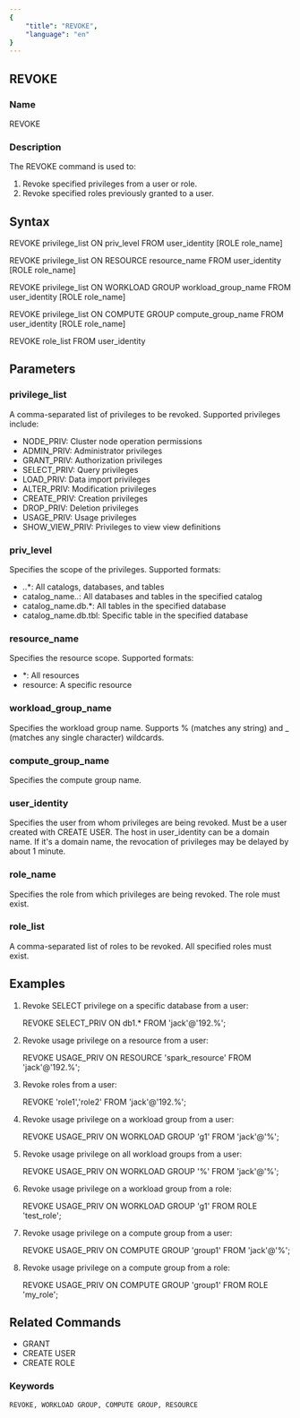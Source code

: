 ```yaml
---
{
    "title": "REVOKE",
    "language": "en"
}
---
```


<!--
Licensed to the Apache Software Foundation (ASF) under one
or more contributor license agreements.  See the NOTICE file
distributed with this work for additional information
regarding copyright ownership.  The ASF licenses this file
to you under the Apache License, Version 2.0 (the
"License"); you may not use this file except in compliance
with the License.  You may obtain a copy of the License at

  http://www.apache.org/licenses/LICENSE-2.0

Unless required by applicable law or agreed to in writing,
software distributed under the License is distributed on an
"AS IS" BASIS, WITHOUT WARRANTIES OR CONDITIONS OF ANY
KIND, either express or implied.  See the License for the
specific language governing permissions and limitations
under the License.
-->

## REVOKE

### Name

REVOKE

### Description

The REVOKE command is used to:

1. Revoke specified privileges from a user or role.
2. Revoke specified roles previously granted to a user.

## Syntax

REVOKE privilege_list ON priv_level FROM user_identity [ROLE role_name]

REVOKE privilege_list ON RESOURCE resource_name FROM user_identity [ROLE role_name]

REVOKE privilege_list ON WORKLOAD GROUP workload_group_name FROM user_identity [ROLE role_name]

REVOKE privilege_list ON COMPUTE GROUP compute_group_name FROM user_identity [ROLE role_name]

REVOKE role_list FROM user_identity

## Parameters

### privilege_list

A comma-separated list of privileges to be revoked. Supported privileges include:

- NODE_PRIV: Cluster node operation permissions
- ADMIN_PRIV: Administrator privileges
- GRANT_PRIV: Authorization privileges
- SELECT_PRIV: Query privileges
- LOAD_PRIV: Data import privileges
- ALTER_PRIV: Modification privileges
- CREATE_PRIV: Creation privileges
- DROP_PRIV: Deletion privileges
- USAGE_PRIV: Usage privileges
- SHOW_VIEW_PRIV: Privileges to view view definitions

### priv_level

Specifies the scope of the privileges. Supported formats:

- *.*.*: All catalogs, databases, and tables
- catalog_name.*.*: All databases and tables in the specified catalog
- catalog_name.db.*: All tables in the specified database
- catalog_name.db.tbl: Specific table in the specified database

### resource_name

Specifies the resource scope. Supported formats:

- *: All resources
- resource: A specific resource

### workload_group_name

Specifies the workload group name. Supports % (matches any string) and _ (matches any single character) wildcards.

### compute_group_name

Specifies the compute group name.

### user_identity

Specifies the user from whom privileges are being revoked. Must be a user created with CREATE USER. The host in user_identity can be a domain name. If it's a domain name, the revocation of privileges may be delayed by about 1 minute.

### role_name

Specifies the role from which privileges are being revoked. The role must exist.

### role_list

A comma-separated list of roles to be revoked. All specified roles must exist.

## Examples

1. Revoke SELECT privilege on a specific database from a user:

   REVOKE SELECT_PRIV ON db1.* FROM 'jack'@'192.%';

2. Revoke usage privilege on a resource from a user:

   REVOKE USAGE_PRIV ON RESOURCE 'spark_resource' FROM 'jack'@'192.%';

3. Revoke roles from a user:

   REVOKE 'role1','role2' FROM 'jack'@'192.%';

4. Revoke usage privilege on a workload group from a user:

   REVOKE USAGE_PRIV ON WORKLOAD GROUP 'g1' FROM 'jack'@'%';

5. Revoke usage privilege on all workload groups from a user:

   REVOKE USAGE_PRIV ON WORKLOAD GROUP '%' FROM 'jack'@'%';

6. Revoke usage privilege on a workload group from a role:

   REVOKE USAGE_PRIV ON WORKLOAD GROUP 'g1' FROM ROLE 'test_role';

7. Revoke usage privilege on a compute group from a user:

   REVOKE USAGE_PRIV ON COMPUTE GROUP 'group1' FROM 'jack'@'%';

8. Revoke usage privilege on a compute group from a role:

   REVOKE USAGE_PRIV ON COMPUTE GROUP 'group1' FROM ROLE 'my_role';

## Related Commands

- GRANT
- CREATE USER
- CREATE ROLE

### Keywords

    REVOKE, WORKLOAD GROUP, COMPUTE GROUP, RESOURCE 

